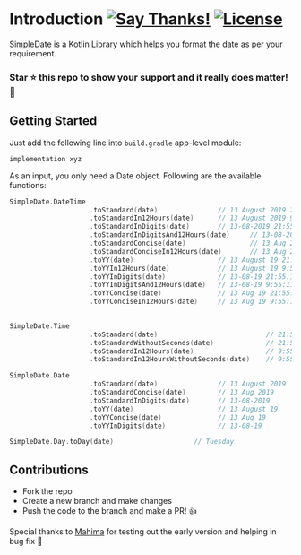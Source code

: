 # Introduction [![Say Thanks!](https://img.shields.io/badge/Say%20Thanks-!-1EAEDB.svg)](https://saythanks.io/to/sidhuparas)  [![License](https://img.shields.io/badge/license-MIT-orange.svg)](https://github.com/sidhuparas/SimpleDate/blob/master/LICENSE)
SimpleDate is a Kotlin Library which helps you format the date as per your requirement.

### **Star :star:  this repo to show your support and it really does matter!** :clap:
 
## Getting Started
Just add the following line into `build.gradle` app-level module:

```implementation xyz```

As an input, you only need a Date object. Following are the available functions:

```kotlin
SimpleDate.DateTime                                 
                    .toStandard(date)               // 13 August 2019 21:55:11
                    .toStandardIn12Hours(date)      // 13 August 2019 9:55:11 PM
                    .toStandardInDigits(date)       // 13-08-2019 21:55:11
                    .toStandardInDigitsAnd12Hours(date)     // 13-08-2019 9:55:11 PM
                    .toStandardConcise(date)                // 13 Aug 2019 21:55:11
                    .toStandardConciseIn12Hours(date)       // 13 Aug 2019 9:55:11 PM
                    .toYY(date)                     // 13 August 19 21:55:11
                    .toYYIn12Hours(date)            // 13 August 19 9:55:11 PM
                    .toYYInDigits(date)             // 13-08-19 21:55:11
                    .toYYInDigitsAnd12Hours(date)   // 13-08-19 9:55:11 PM
                    .toYYConcise(date)              // 13 Aug 19 21:55:11
                    .toYYConciseIn12Hours(date)     // 13 Aug 19 9:55:11 PM
                    
```
```kotlin
SimpleDate.Time
                    .toStandard(date)                           // 21:55:11
                    .toStandardWithoutSeconds(date)             // 21:55
                    .toStandardIn12Hours(date)                  // 9:55:11 PM
                    .toStandardIn12HoursWithoutSeconds(date)    // 9:55 PM
```
```kotlin
SimpleDate.Date
                    .toStandard(date)               // 13 August 2019
                    .toStandardConcise(date)        // 13 Aug 2019
                    .toStandardInDigits(date)       // 13-08-2019
                    .toYY(date)                     // 13 August 19
                    .toYYConcise(date)              // 13 Aug 19
                    .toYYInDigits(date)             // 13-08-19
```
```kotlin
SimpleDate.Day.toDay(date)                    // Tuesday
```

## Contributions

- Fork the repo
- Create a new branch and make changes
- Push the code to the branch and make a PR! :thumbsup:

Special thanks to <a href="https://github.com/amy6">Mahima</a> for testing out the early version and helping in bug fix :clap:
